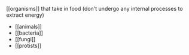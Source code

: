 [[organisms]] that take in food (don't undergo any internal processes to extract energy)
- [[animals]]
- [[bacteria]]
- [[fungi]]
- [[protists]] 